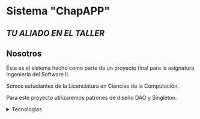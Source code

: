 # **Sistema** **"ChapAPP"**
## *TU ALIADO EN EL TALLER*

## Nosotros
Este es el sistema hecho como parte de un proyecto final para la asignatura Ingenieria del Software II.

Somos estudiantes de la Licenciatura en Ciencias de la Computación.

Para este proyecto utilizaremos patrones de diseño DAO y Singleton.

<details>
<summary>Tecnologías</summary>
Para realizar este proyecto utilizamos las siguientes tecnologías:
  
- Java: como lenguaje principal.

- SQL: Como lenguaje para realizar nuestra Base de Datos.

- JavaFX: Para realizar la interfaz gráfica de nuestro sistema.
</details>
